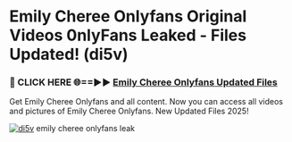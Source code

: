 # Emily Cheree Onlyfans Original Videos 0nlyFans Leaked - Files Updated! (di5v)

<h3>🔴 CLICK HERE 🌐==►► <a href="https://tinyurl.com/2wckxsce" rel="nofollow">Emily Cheree Onlyfans Updated Files</a></h3>

Get Emily Cheree Onlyfans and all content. Now you can access all videos and pictures of Emily Cheree Onlyfans. New Updated Files 2025!

[![di5v](https://i.imgur.com/AFduVYN.gif)](https://tinyurl.com/2wckxsce)
emily cheree onlyfans leak